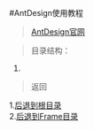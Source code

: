 #AntDesign使用教程

>[AntDesign官网](http://design.alipay.com/)

> 目录结构：   

1.  


> 返回 
 
1.[后退到根目录](https://github.com/dandelion936/studyNotes/blob/master/README.md)  
2.[后退到Frame目录](https://github.com/dandelion936/studyNotes/blob/master/frame/README.md)
 